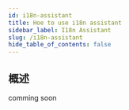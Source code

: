 ```yaml
---
id: i18n-assistant
title: Hoe to use i18n assistant
sidebar_label: I18n Assistant
slug: /i18n-assistant
hide_table_of_contents: false
---
```


## 概述

comming soon